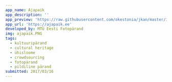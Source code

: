 ```yaml
---
app_name: Ajapaik
app_description: ''
app_preview: 'https://raw.githubusercontent.com/okestonia/jkan/master/img/ajapaik.PNG'
app_url: 'https://ajapaik.ee'
developed_by: MTÜ Eesti Fotopärand
img: ajapaik.PNG
tags:
  - kultuuripärand
  - cultural heritage
  - ühisloome
  - crowdsourcing
  - fotopärand
  - pildiline pärand
submitted: 2017/03/16
---
```

